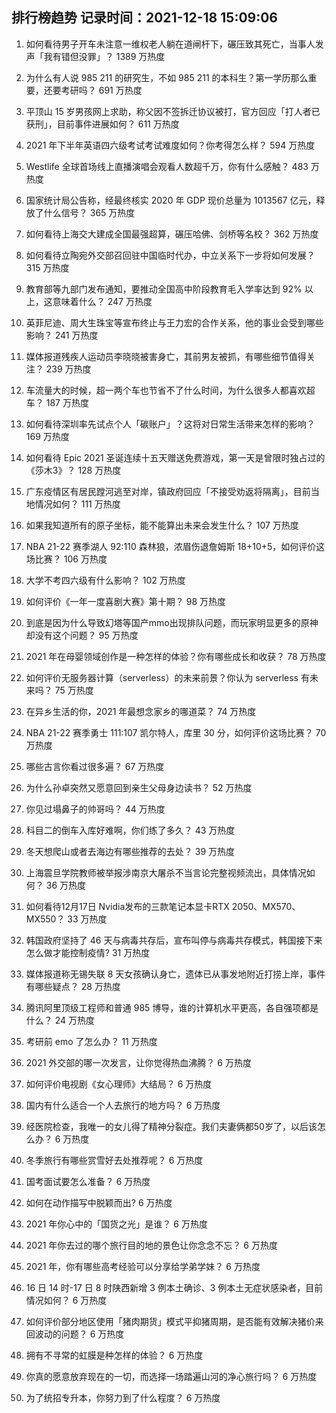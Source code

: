 
## 排行榜趋势 记录时间：2021-12-18 15:09:06
  
  1. 如何看待男子开车未注意一维权老人躺在道闸杆下，碾压致其死亡，当事人发声「我有错但没罪」？ 1389 万热度
    
  2. 为什么有人说 985 211 的研究生，不如 985 211 的本科生？第一学历那么重要，还要考研吗？ 691 万热度
    
  3. 平顶山 15 岁男孩网上求助，称父因不签拆迁协议被打，官方回应「打人者已获刑」，目前事件进展如何？ 611 万热度
    
  4. 2021 年下半年英语四六级考试考试难度如何？你考得怎么样？ 594 万热度
    
  5. Westlife 全球首场线上直播演唱会观看人数超千万，你有什么感触？ 483 万热度
    
  6. 国家统计局公告称，经最终核实 2020 年 GDP 现价总量为 1013567 亿元，释放了什么信号？ 365 万热度
    
  7. 如何看待上海交大建成全国最强超算，碾压哈佛、剑桥等名校？ 362 万热度
    
  8. 如何看待立陶宛外交部召回驻中国临时代办，中立关系下一步将如何发展？ 315 万热度
    
  9. 教育部等九部门发布通知，要推动全国高中阶段教育毛入学率达到 92% 以上，这意味着什么？ 247 万热度
    
  10. 英菲尼迪、周大生珠宝等宣布终止与王力宏的合作关系，他的事业会受到哪些影响？ 241 万热度
    
  11. 媒体报道残疾人运动员李晓晓被害身亡，其前男友被抓，有哪些细节值得关注？ 239 万热度
    
  12. 车流量大的时候，超一两个车也节省不了什么时间，为什么很多人都喜欢超车？ 187 万热度
    
  13. 如何看待深圳率先试点个人「碳账户」？这将对日常生活带来怎样的影响？ 169 万热度
    
  14. 如何看待 Epic 2021 圣诞连续十五天赠送免费游戏，第一天是曾限时独占过的《莎木3》？ 128 万热度
    
  15. 广东疫情区有居民蹚河逃至对岸，镇政府回应「不接受劝返将隔离」，目前当地情况如何？ 111 万热度
    
  16. 如果我知道所有的原子坐标，能不能算出未来会发生什么？ 107 万热度
    
  17. NBA 21-22 赛季湖人 92:110 森林狼，浓眉伤退詹姆斯 18+10+5，如何评价这场比赛？ 106 万热度
    
  18. 大学不考四六级有什么影响？ 102 万热度
    
  19. 如何评价《一年一度喜剧大赛》第十期？ 98 万热度
    
  20. 到底是因为什么导致幻塔等国产mmo出现排队问题，而玩家明显更多的原神却没有这个问题？ 95 万热度
    
  21. 2021 年在母婴领域创作是一种怎样的体验？你有哪些成长和收获？ 78 万热度
    
  22. 如何评价无服务器计算（serverless）的未来前景？你认为 serverless 有未来吗？ 75 万热度
    
  23. 在异乡生活的你，2021 年最想念家乡的哪道菜？ 74 万热度
    
  24. NBA 21-22 赛季勇士 111:107 凯尔特人，库里 30 分，如何评价这场比赛？ 70 万热度
    
  25. 哪些古言你看过很多遍？ 67 万热度
    
  26. 为什么孙卓突然又愿意回到亲生父母身边读书？ 52 万热度
    
  27. 你见过塌鼻子的帅哥吗？ 44 万热度
    
  28. 科目二的倒车入库好难啊，你们练了多久？ 43 万热度
    
  29. 冬天想爬山或者去海边有哪些推荐的去处？ 39 万热度
    
  30. 上海震旦学院教师被举报涉南京大屠杀不当言论完整视频流出，具体情况如何？ 36 万热度
    
  31. 如何看待12月17日 Nvidia发布的三款笔记本显卡RTX 2050、MX570、MX550？ 33 万热度
    
  32. 韩国政府坚持了 46 天与病毒共存后，宣布叫停与病毒共存模式，韩国接下来怎么做才能控制疫情? 31 万热度
    
  33. 媒体报道称无锡失联 8 天女孩确认身亡，遗体已从事发地附近打捞上岸，事件有哪些疑点？ 28 万热度
    
  34. 腾讯阿里顶级工程师和普通 985 博导，谁的计算机水平更高，各自强项都是什么？ 24 万热度
    
  35. 考研前 emo 了怎么办？ 11 万热度
    
  36. 2021 外交部的哪一次发言，让你觉得热血沸腾？ 6 万热度
    
  37. 如何评价电视剧《女心理师》大结局？ 6 万热度
    
  38. 国内有什么适合一个人去旅行的地方吗？ 6 万热度
    
  39. 经医院检查，我唯一的女儿得了精神分裂症。我们夫妻俩都50岁了，以后该怎么办？ 6 万热度
    
  40. 冬季旅行有哪些赏雪好去处推荐呢？ 6 万热度
    
  41. 国考面试要怎么准备？ 6 万热度
    
  42. 如何在动作描写中脱颖而出? 6 万热度
    
  43. 2021 年你心中的「国货之光」是谁？ 6 万热度
    
  44. 2021 年你去过的哪个旅行目的地的景色让你念念不忘？ 6 万热度
    
  45. 2021 年，你有哪些高考经验可以分享给学弟学妹？ 6 万热度
    
  46. 16 日 14 时-17 日 8 时陕西新增 3 例本土确诊、3 例本土无症状感染者，目前情况如何？ 6 万热度
    
  47. 如何评价部分地区使用「猪肉期货」模式平抑猪周期，是否能有效解决猪价来回波动的问题？ 6 万热度
    
  48. 拥有不寻常的虹膜是种怎样的体验？ 6 万热度
    
  49. 你真的愿意放弃现在的一切，而选择一场踏遍山河的净心旅行吗？ 6 万热度
    
  50. 为了统招专升本，你努力到了什么程度？ 6 万热度
    